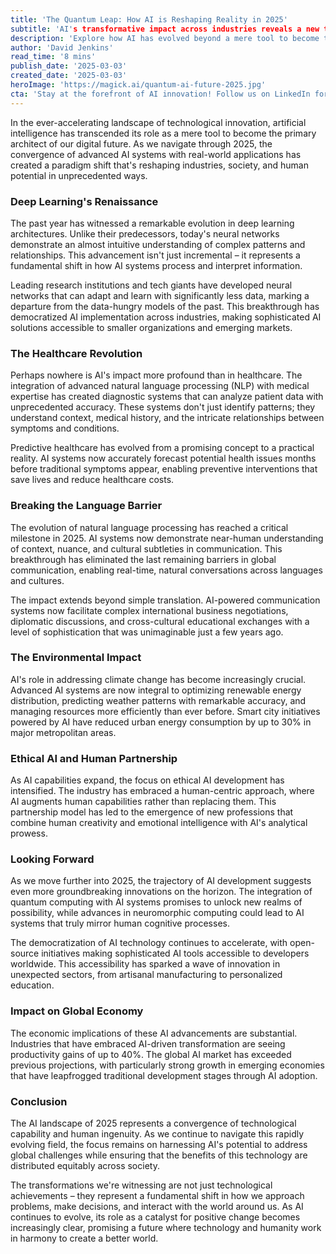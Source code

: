 ```yaml
---
title: 'The Quantum Leap: How AI is Reshaping Reality in 2025'
subtitle: 'AI's transformative impact across industries reveals a new technological paradigm'
description: 'Explore how AI has evolved beyond a mere tool to become the architect of our digital future in 2025. From revolutionary healthcare applications to breaking language barriers, AI is reshaping industries and society in unprecedented ways. This comprehensive analysis explores the current state of AI technology and its profound impact across sectors.'
author: 'David Jenkins'
read_time: '8 mins'
publish_date: '2025-03-03'
created_date: '2025-03-03'
heroImage: 'https://magick.ai/quantum-ai-future-2025.jpg'
cta: 'Stay at the forefront of AI innovation! Follow us on LinkedIn for daily insights into the transformative power of artificial intelligence and join a community of forward-thinking professionals shaping the future of technology.'
---
```


In the ever-accelerating landscape of technological innovation, artificial intelligence has transcended its role as a mere tool to become the primary architect of our digital future. As we navigate through 2025, the convergence of advanced AI systems with real-world applications has created a paradigm shift that's reshaping industries, society, and human potential in unprecedented ways.

### Deep Learning's Renaissance

The past year has witnessed a remarkable evolution in deep learning architectures. Unlike their predecessors, today's neural networks demonstrate an almost intuitive understanding of complex patterns and relationships. This advancement isn't just incremental – it represents a fundamental shift in how AI systems process and interpret information.

Leading research institutions and tech giants have developed neural networks that can adapt and learn with significantly less data, marking a departure from the data-hungry models of the past. This breakthrough has democratized AI implementation across industries, making sophisticated AI solutions accessible to smaller organizations and emerging markets.

### The Healthcare Revolution

Perhaps nowhere is AI's impact more profound than in healthcare. The integration of advanced natural language processing (NLP) with medical expertise has created diagnostic systems that can analyze patient data with unprecedented accuracy. These systems don't just identify patterns; they understand context, medical history, and the intricate relationships between symptoms and conditions.

Predictive healthcare has evolved from a promising concept to a practical reality. AI systems now accurately forecast potential health issues months before traditional symptoms appear, enabling preventive interventions that save lives and reduce healthcare costs.

### Breaking the Language Barrier

The evolution of natural language processing has reached a critical milestone in 2025. AI systems now demonstrate near-human understanding of context, nuance, and cultural subtleties in communication. This breakthrough has eliminated the last remaining barriers in global communication, enabling real-time, natural conversations across languages and cultures.

The impact extends beyond simple translation. AI-powered communication systems now facilitate complex international business negotiations, diplomatic discussions, and cross-cultural educational exchanges with a level of sophistication that was unimaginable just a few years ago.

### The Environmental Impact

AI's role in addressing climate change has become increasingly crucial. Advanced AI systems are now integral to optimizing renewable energy distribution, predicting weather patterns with remarkable accuracy, and managing resources more efficiently than ever before. Smart city initiatives powered by AI have reduced urban energy consumption by up to 30% in major metropolitan areas.

### Ethical AI and Human Partnership

As AI capabilities expand, the focus on ethical AI development has intensified. The industry has embraced a human-centric approach, where AI augments human capabilities rather than replacing them. This partnership model has led to the emergence of new professions that combine human creativity and emotional intelligence with AI's analytical prowess.

### Looking Forward

As we move further into 2025, the trajectory of AI development suggests even more groundbreaking innovations on the horizon. The integration of quantum computing with AI systems promises to unlock new realms of possibility, while advances in neuromorphic computing could lead to AI systems that truly mirror human cognitive processes.

The democratization of AI technology continues to accelerate, with open-source initiatives making sophisticated AI tools accessible to developers worldwide. This accessibility has sparked a wave of innovation in unexpected sectors, from artisanal manufacturing to personalized education.

### Impact on Global Economy

The economic implications of these AI advancements are substantial. Industries that have embraced AI-driven transformation are seeing productivity gains of up to 40%. The global AI market has exceeded previous projections, with particularly strong growth in emerging economies that have leapfrogged traditional development stages through AI adoption.

### Conclusion

The AI landscape of 2025 represents a convergence of technological capability and human ingenuity. As we continue to navigate this rapidly evolving field, the focus remains on harnessing AI's potential to address global challenges while ensuring that the benefits of this technology are distributed equitably across society.

The transformations we're witnessing are not just technological achievements – they represent a fundamental shift in how we approach problems, make decisions, and interact with the world around us. As AI continues to evolve, its role as a catalyst for positive change becomes increasingly clear, promising a future where technology and humanity work in harmony to create a better world.